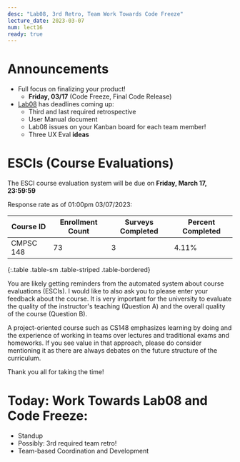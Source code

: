 ```yaml
---
desc: "Lab08, 3rd Retro, Team Work Towards Code Freeze"
lecture_date: 2023-03-07
num: lect16
ready: true
---
```


# Announcements
* Full focus on finalizing your product! 
    * **Friday, 03/17** (Code Freeze, Final Code Release)
* [Lab08](https://ucsb-cs148.github.io/w23/lab/lab08/) has deadlines coming up: 
    * Third and last required retrospective 
    * User Manual document 
    * Lab08 issues on your Kanban board for each team member! 
    * Three UX Eval **ideas**


# ESCIs (Course Evaluations)

The ESCI course evaluation system will be due on **Friday, March 17, 23:59:59**

Response rate as of 01:00pm 03/07/2023:

| Course ID |	Enrollment Count	|Surveys Completed	|Percent Completed|
|-|-|-|-|
| CMPSC 148 	| 73	| 3 |	4.11% |
{:.table .table-sm .table-striped .table-bordered}

You are likely getting reminders from the automated system about course evaluations (ESCIs). I would like to also ask you to please enter your feedback about the course.  It is very important for the university to evaluate the quality of the instructor's teaching (Question A) and the overall quality of the course (Question B).

A project-oriented course such as CS148 emphasizes learning by doing and the experience of working in teams over lectures and traditional exams and homeworks. If you see value in that approach, please do consider mentioning it as there are always debates on the future structure of the curriculum.  

Thank you all for taking the time!  


# Today: Work Towards Lab08 and Code Freeze: 

* Standup 
* Possibly: 3rd required team retro! 
* Team-based Coordination and Development









